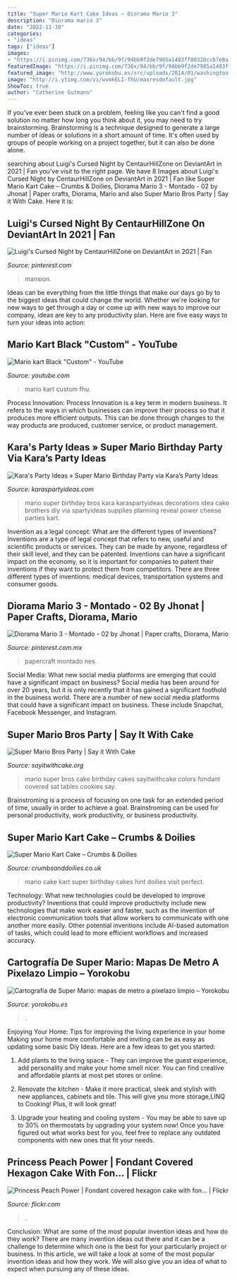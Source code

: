 ```yaml
---
title: "Super Mario Kart Cake Ideas ~ Diorama Mario 3"
description: "Diorama mario 3"
date: "2022-11-30"
categories:
- "ideas"
tags: ["ideas"]
images:
- "https://i.pinimg.com/736x/94/bb/9f/94bb9f2de7985a1483ff88320ccb7e8a.jpg"
featuredImage: "https://i.pinimg.com/736x/94/bb/9f/94bb9f2de7985a1483ff88320ccb7e8a.jpg"
featured_image: "http://www.yorokobu.es/src/uploads/2014/01/washington.jpg"
image: "http://i.ytimg.com/vi/wvmkELI-fhU/maxresdefault.jpg"
ShowToc: true
author: "Catherine Gutmann"
---
```



If you've ever been stuck on a problem, feeling like you can't find a good solution no matter how long you think about it, you may need to try brainstorming. Brainstorming is a technique designed to generate a large number of ideas or solutions in a short amount of time. It's often used by groups of people working on a project together, but it can also be done alone.

	

		
searching about Luigi&#039;s Cursed Night by CentaurHillZone on DeviantArt in 2021 | Fan you've visit to the right page. We have 8 Images about Luigi&#039;s Cursed Night by CentaurHillZone on DeviantArt in 2021 | Fan like Super Mario Kart Cake – Crumbs &amp; Doilies, Diorama Mario 3 - Montado - 02 by Jhonat | Paper crafts, Diorama, Mario and also Super Mario Bros Party | Say it With Cake. Here it is:
		
    
## Luigi&#039;s Cursed Night By CentaurHillZone On DeviantArt In 2021 | Fan

<img loading=lazy src="https://i.pinimg.com/736x/ac/e1/ff/ace1ff32246303812fc279c056052eb4.jpg" onerror="this.onerror=null;this.src='https://tse1.mm.bing.net/th?id=OIP.Ft5a0Qx13W3CMSKJDEWAugHaKq&amp;pid=15.1';" alt="Luigi&#039;s Cursed Night by CentaurHillZone on DeviantArt in 2021 | Fan">

_Source: pinterest.com_

>mansion. 

	

Ideas can be everything from the little things that make our days go by to the biggest ideas that could change the world. Whether we're looking for new ways to get through a day or come up with new ways to improve our company, ideas are key to any productivity plan. Here are five easy ways to turn your ideas into action: 

    
## Mario Kart Black &quot;Custom&quot; - YouTube

<img loading=lazy src="http://i.ytimg.com/vi/wvmkELI-fhU/maxresdefault.jpg" onerror="this.onerror=null;this.src='https://tse1.mm.bing.net/th?id=OIP.4BSid0pogVW68Ay8OIxWxQHaEK&amp;pid=15.1';" alt="Mario kart Black &quot;Custom&quot; - YouTube">

_Source: youtube.com_

>mario kart custom fhu. 

	

Process Innovation:
Process Innovation is a key term in modern business. It refers to the ways in which businesses can improve their process so that it produces more efficient outputs. This can be done through changes to the way products are produced, customer service, or product management.

    
## Kara&#039;s Party Ideas » Super Mario Birthday Party Via Kara’s Party Ideas

<img loading=lazy src="https://karaspartyideas.com/wp-content/uploads/2013/07/mario-14.jpg" onerror="this.onerror=null;this.src='https://tse4.mm.bing.net/th?id=OIP.5tyPoe5T1hMpxsuSMo0lYgHaLM&amp;pid=15.1';" alt="Kara&#039;s Party Ideas » Super Mario Birthday Party via Kara’s Party Ideas">

_Source: karaspartyideas.com_

>mario super birthday bros kara karaspartyideas decorations idea cake brothers diy via spartyideas supplies planning reveal power cheese parties kart. 

	

Invention as a legal concept: What are the different types of inventions?
Inventions are a type of legal concept that refers to new, useful and scientific products or services. They can be made by anyone, regardless of their skill level, and they can be patented. Inventions can have a significant impact on the economy, so it is important for companies to patent their inventions if they want to protect them from competitors. There are three different types of inventions: medical devices, transportation systems and consumer goods.

    
## Diorama Mario 3 - Montado - 02 By Jhonat | Paper Crafts, Diorama, Mario

<img loading=lazy src="https://i.pinimg.com/736x/94/bb/9f/94bb9f2de7985a1483ff88320ccb7e8a.jpg" onerror="this.onerror=null;this.src='https://tse2.mm.bing.net/th?id=OIP.V_9YvEhw2c_Nzb5ZKtwAggHaFj&amp;pid=15.1';" alt="Diorama Mario 3 - Montado - 02 by Jhonat | Paper crafts, Diorama, Mario">

_Source: pinterest.com.mx_

>papercraft montado nes. 

	

Social Media: What new social media platforms are emerging that could have a significant impact on business?
Social media has been around for over 20 years, but it is only recently that it has gained a significant foothold in the business world. There are a number of new social media platforms that could have a significant impact on business. These include Snapchat, Facebook Messenger, and Instagram.

    
## Super Mario Bros Party | Say It With Cake

<img loading=lazy src="http://sayitwithcake.org/wp-content/uploads/2015/05/cake.jpg" onerror="this.onerror=null;this.src='https://tse1.mm.bing.net/th?id=OIP.l3sZRluCZMUnJRzzuyuENwHaQj&amp;pid=15.1';" alt="Super Mario Bros Party | Say it With Cake">

_Source: sayitwithcake.org_

>mario super bros cake birthday cakes sayitwithcake colors fondant covered sat tables cookies say. 

	

Brainstroming is a process of focusing on one task for an extended period of time, usually in order to achieve a goal. Brainstroming can be used for personal productivity, work productivity, or business productivity.

    
## Super Mario Kart Cake – Crumbs &amp; Doilies

<img loading=lazy src="https://cdn.shopify.com/s/files/1/0015/1185/0042/files/Mario-Kart-cake-4.jpg" onerror="this.onerror=null;this.src='https://tse4.mm.bing.net/th?id=OIP.CpqdgGLmC96LfGz3EfzrOQHaJ4&amp;pid=15.1';" alt="Super Mario Kart Cake – Crumbs &amp; Doilies">

_Source: crumbsanddoilies.co.uk_

>mario cake kart super birthday cakes hint doilies visit perfect. 

	

Technology: What new technologies could be developed to improve productivity?
Inventions that could improve productivity include new technologies that make work easier and faster, such as the invention of electronic communication tools that allow workers to communicate with one another more easily. Other potential inventions include AI-based automation of tasks, which could lead to more efficient workflows and increased accuracy.

    
## Cartografía De Super Mario: Mapas De Metro A Pixelazo Limpio – Yorokobu

<img loading=lazy src="http://www.yorokobu.es/src/uploads/2014/01/washington.jpg" onerror="this.onerror=null;this.src='https://tse4.mm.bing.net/th?id=OIP.laSSUzE2sG194hhxvbN1AgHaFt&amp;pid=15.1';" alt="Cartografía de Super Mario: mapas de metro a pixelazo limpio – Yorokobu">

_Source: yorokobu.es_

>. 

	

Enjoying Your Home: Tips for improving the living experience in your home
Making your home more comfortable and inviting can be as easy as updating some basic Diy Ideas. Here are a few ideas to get you started:
1. Add plants to the living space - They can improve the guest experience, add personality and make your home smell nicer. You can find creative and affordable plants at most pet stores or online.

2. Renovate the kitchen - Make it more practical, sleek and stylish with new appliances, cabinets and tile. This will give you more storage,LINQ to Cooking! Plus, it will look great!

3. Upgrade your heating and cooling system - You may be able to save up to 30% on thermostats by upgrading your system now! Once you have figured out what works best for you, feel free to replace any outdated components with new ones that fit your needs.

    
## Princess Peach Power | Fondant Covered Hexagon Cake With Fon… | Flickr

<img loading=lazy src="https://live.staticflickr.com/6188/6034874963_bff62aa5e6_b.jpg" onerror="this.onerror=null;this.src='https://tse1.mm.bing.net/th?id=OIP.k2vOpN2Yp4b4X1J3E7srcQHaJ4&amp;pid=15.1';" alt="Princess Peach Power | Fondant covered hexagon cake with fon… | Flickr">

_Source: flickr.com_

>. 

	

Conclusion: What are some of the most popular invention ideas and how do they work?
There are many invention ideas out there and it can be a challenge to determine which one is the best for your particularly project or business. In this article, we will take a look at some of the most popular invention ideas and how they work. We will also give you an idea of what to expect when pursuing any of these ideas.

